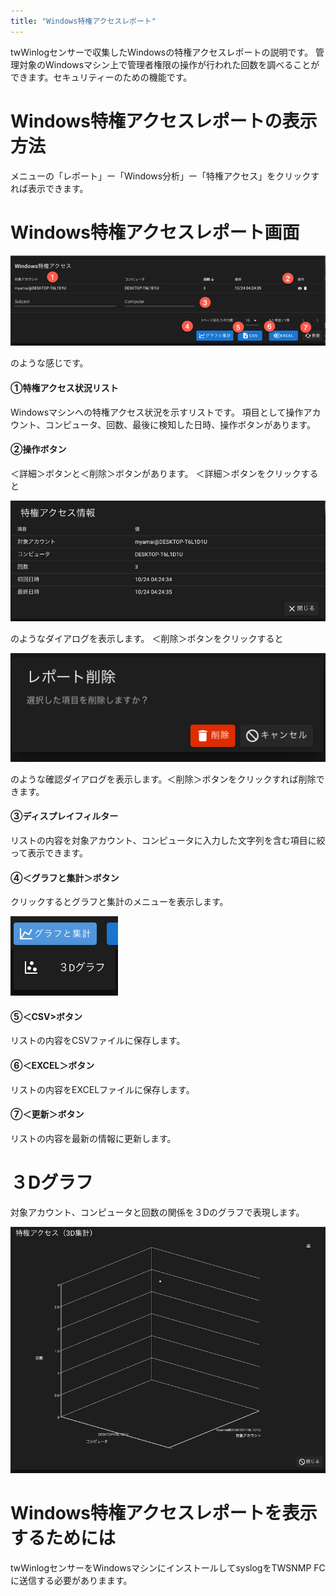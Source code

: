 ```yaml
---
title: "Windows特権アクセスレポート"
---
```


twWinlogセンサーで収集したWindowsの特権アクセスレポートの説明です。
管理対象のWindowsマシン上で管理者権限の操作が行われた回数を調べることができます。セキュリティーのための機能です。

# Windows特権アクセスレポートの表示方法
メニューの「レポート」ー「Windows分析」ー「特権アクセス」をクリックすれば表示できます。

# Windows特権アクセスレポート画面

![](/images/books/twsnmpfc-manual/picture_pc_0cf3c9353f10ed901fefc10f959ae6d4.png)

のような感じです。

#### ①特権アクセス状況リスト
Windowsマシンへの特権アクセス状況を示すリストです。
項目として操作アカウント、コンピュータ、回数、最後に検知した日時、操作ボタンがあります。

#### ②操作ボタン
＜詳細＞ボタンと＜削除＞ボタンがあります。
＜詳細＞ボタンをクリックすると

![](/images/books/twsnmpfc-manual/picture_pc_a9766f9b5d2f254bc80dacd97c8a3f0d.png)

のようなダイアログを表示します。
＜削除＞ボタンをクリックすると

![](/images/books/twsnmpfc-manual/picture_pc_1546845cff81dd42bd24a2c3bfb68764.png)

のような確認ダイアログを表示します。＜削除＞ボタンをクリックすれば削除できます。

#### ③ディスプレイフィルター
リストの内容を対象アカウント、コンピュータに入力した文字列を含む項目に絞って表示できます。

#### ④＜グラフと集計＞ボタン
クリックするとグラフと集計のメニューを表示します。

![](/images/books/twsnmpfc-manual/picture_pc_f04afcfc81635ca3c6f1883c616f358f.png)

#### ⑤＜CSV>ボタン
リストの内容をCSVファイルに保存します。

#### ⑥＜EXCEL＞ボタン
リストの内容をEXCELファイルに保存します。

#### ⑦＜更新＞ボタン
リストの内容を最新の情報に更新します。

# ３Dグラフ
対象アカウント、コンピュータと回数の関係を３Dのグラフで表現します。

![](/images/books/twsnmpfc-manual/picture_pc_adf0124f8ade3c6e6f16a56fbcf7aae1.png)

# Windows特権アクセスレポートを表示するためには
twWinlogセンサーをWindowsマシンにインストールしてsyslogをTWSNMP FCに送信する必要がありまます。


